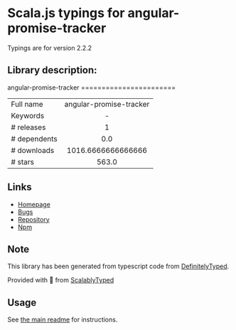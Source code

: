 
# Scala.js typings for angular-promise-tracker

Typings are for version 2.2.2

## Library description:
angular-promise-tracker =======================

|                    |                 |
| ------------------ | :-------------: |
| Full name          | angular-promise-tracker |
| Keywords           | - |
| # releases         | 1 |
| # dependents       | 0.0 |
| # downloads        | 1016.6666666666666 |
| # stars            | 563.0 |

## Links
- [Homepage](https://github.com/ajoslin/angular-promise-tracker)
- [Bugs](https://github.com/ajoslin/angular-promise-tracker/issues)
- [Repository](https://github.com/ajoslin/angular-promise-tracker)
- [Npm](https://www.npmjs.com/package/angular-promise-tracker)
    


## Note
This library has been generated from typescript code from [DefinitelyTyped](https://definitelytyped.org).

Provided with :purple_heart: from [ScalablyTyped](https://github.com/oyvindberg/ScalablyTyped)

## Usage
See [the main readme](../../readme.md) for instructions.


